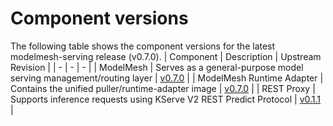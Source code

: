 # Component versions

The following table shows the component versions for the latest modelmesh-serving release (v0.7.0).
| Component | Description | Upstream Revision |
| - | - | - |
| ModelMesh | Serves as a general-purpose model serving management/routing layer | [v0.7.0](https://github.com/kserve/modelmesh/tree/v0.7.0) |
| ModelMesh Runtime Adapter | Contains the unified puller/runtime-adapter image | [v0.7.0](https://github.com/kserve/modelmesh-runtime-adapter/tree/v0.7.0) |
| REST Proxy | Supports inference requests using KServe V2 REST Predict Protocol | [v0.1.1](https://github.com/kserve/rest-proxy/tree/v0.1.1) |

